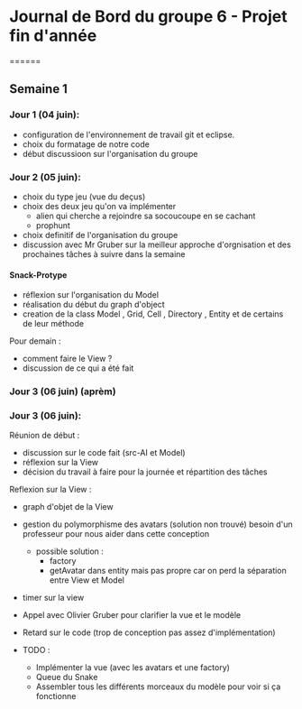 # Journal de Bord du groupe 6 - Projet fin d'année
======
## Semaine 1

### Jour 1 (04 juin):

- configuration de l'environnement de travail git et eclipse.
- choix du formatage de notre code 
- début discussioon sur l'organisation du groupe

### Jour 2 (05 juin):

- choix du type jeu  (vue du deçus)
- choix des deux jeu qu'on va implémenter 
    - alien qui cherche a rejoindre sa socoucoupe en se cachant 
    - prophunt 
- choix definitif de l'organisation du groupe 
- discussion avec Mr Gruber sur la meilleur approche d'orgnisation et des prochaines tâches à suivre dans la semaine

#### Snack-Protype 

- réflexion sur l'organisation du Model 
- réalisation du début du graph d'object 
- creation de la class Model , Grid, Cell , Directory , Entity et de certains de leur méthode

Pour demain :
- comment faire le View ?
- discussion de ce qui a été fait


### Jour 3 (06 juin) (aprèm)

### Jour 3 (06 juin):

Réunion de début :
- discussion sur le code fait (src-AI et Model)
- réflexion sur la View
- décision du travail à faire pour la journée et répartition des tâches

Reflexion sur la View :
- graph d'objet de la View
- gestion du polymorphisme des avatars (solution non trouvé) besoin d'un professeur pour nous aider dans cette conception 
    - possible solution : 
        - factory 
        - getAvatar dans entity mais pas propre car on perd la séparation entre View et Model 
- timer sur la view 

- Appel avec Olivier Gruber pour clarifier la vue et le modèle 
- Retard sur le code (trop de conception pas assez d'implémentation) 
- TODO :
    - Implémenter la vue (avec les avatars et une factory)
    - Queue du Snake
    - Assembler tous les différents morceaux du modèle pour voir si ça fonctionne
